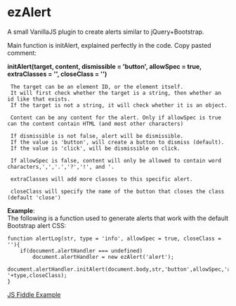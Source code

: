 # ezAlert
A small VanillaJS plugin to create alerts similar to jQuery+Bootstrap.  

Main function is initAlert, explained perfectly in the code. Copy pasted comment:

**initAlert(target, content, dismissible = 'button', allowSpec = true, extraClasses = '', closeClass = '')**  

     The target can be an element ID, or the element itself.
     It will first check whether the target is a string, then whether an id like that exists.
     If the target is not a string, it will check whether it is an object.

     Content can be any content for the alert. Only if allowSpec is true can the content contain HTML (and most other characters)

     If dismissible is not false, alert will be dismissible.
     If the value is 'button', will create a button to dismiss (default).
     If the value is 'click', will be dismissible on click.

     If allowSpec is false, content will only be allowed to contain word characters,',','.','?','!', and '.

     extraClasses will add more classes to this specific alert.

     closeClass will specify the name of the button that closes the class (default 'close')
    

**Example**:  
The following is a function used to generate alerts that work with the default Bootstrap alert CSS:  

    function alertLog(str, type = 'info', allowSpec = true, closeClass = ''){
        if(document.alertHandler === undefined)
            document.alertHandler = new ezAlert('alert');
        document.alertHandler.initAlert(document.body,str,'button',allowSpec,'alert-'+type,closeClass);
    }
    
[JS Fiddle Example](https://jsfiddle.net/mq50opL7/)
